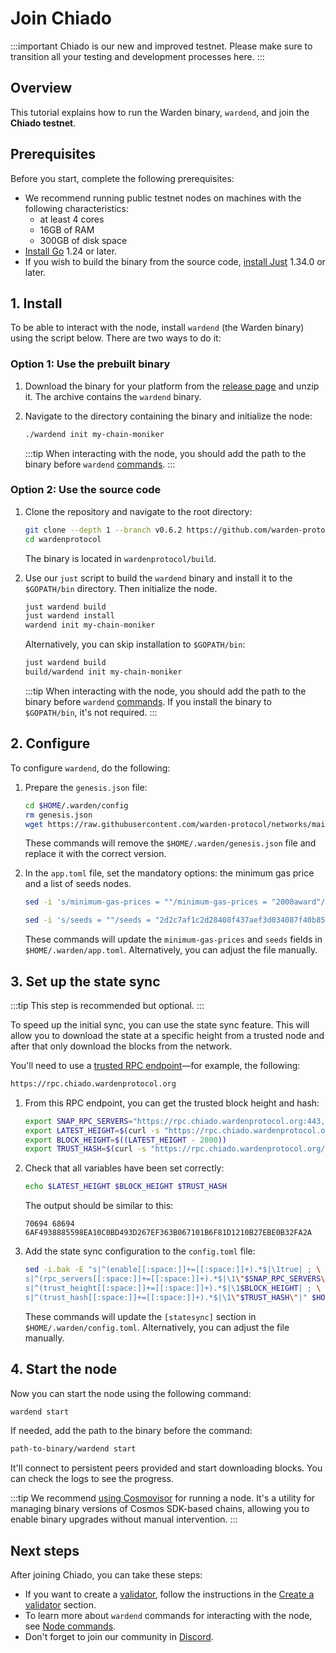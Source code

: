 ﻿---
sidebar_position: 2
---

# Join Chiado

:::important
Chiado is our new and improved testnet. Please make sure to transition all your testing and development processes here.
:::

## Overview

This tutorial explains how to run the Warden binary, `wardend`, and join the **Chiado testnet**.

## Prerequisites

Before you start, complete the following prerequisites:

- We recommend running public testnet nodes on machines with the following characteristics:
  - at least 4 cores
  - 16GB of RAM
  - 300GB of disk space
- [Install Go](https://go.dev/doc/install) 1.24 or later.
- If you wish to build the binary from the source code, [install Just](https://github.com/casey/just) 1.34.0 or later.

## 1. Install

To be able to interact with the node, install `wardend` (the Warden binary) using the script below. There are two ways to do it:

### Option 1: Use the prebuilt binary

1. Download the binary for your platform from the [release page](https://github.com/warden-protocol/wardenprotocol/releases/tag/v0.6.2) and unzip it. The archive contains the `wardend` binary.

2. Navigate to the directory containing the binary and initialize the node:

   ```bash
   ./wardend init my-chain-moniker
   ```

   :::tip
   When interacting with the node, you should add the path to the binary before `wardend` [commands](/operate-a-node/node-commands).
   :::

### Option 2: Use the source code

1. Clone the repository and navigate to the root directory:

   ```bash
   git clone --depth 1 --branch v0.6.2 https://github.com/warden-protocol/wardenprotocol
   cd wardenprotocol
   ```

   The binary is located in `wardenprotocol/build`.

2. Use our `just` script to build the `wardend` binary and install it to the `$GOPATH/bin` directory. Then initialize the node.

   ```bash
   just wardend build
   just wardend install
   wardend init my-chain-moniker
   ```

   Alternatively, you can skip installation to `$GOPATH/bin`:

   ```bash
   just wardend build
   build/wardend init my-chain-moniker
   ```

   :::tip
   When interacting with the node, you should add the path to the binary before `wardend` [commands](/operate-a-node/node-commands). If you install the binary to `$GOPATH/bin`, it's not required.
   :::

## 2. Configure

To configure `wardend`, do the following:

1. Prepare the `genesis.json` file:

   ```bash
   cd $HOME/.warden/config
   rm genesis.json
   wget https://raw.githubusercontent.com/warden-protocol/networks/main/testnets/chiado/genesis.json
   ```

   These commands will remove the `$HOME/.warden/genesis.json` file and replace it with the correct version.

2. In the `app.toml` file, set the mandatory options: the minimum gas price and a list of seeds nodes.

   ```bash
   sed -i 's/minimum-gas-prices = ""/minimum-gas-prices = "2000award"/' app.toml
   ```

   ```bash
   sed -i 's/seeds = ""/seeds = "2d2c7af1c2d28408f437aef3d034087f40b85401@52.51.132.79:26656"/' config.toml
   ```

   These commands will update the `minimum-gas-prices` and `seeds` fields in `$HOME/.warden/app.toml`. Alternatively, you can adjust the file manually.

## 3. Set up the state sync

:::tip
This step is recommended but optional.
:::

To speed up the initial sync, you can use the state sync feature. This will allow you to download the state at a specific height from a trusted node and after that only download the blocks from the network.

You'll need to use a [trusted RPC endpoint](https://github.com/warden-protocol/networks/blob/main/testnets/chiado/chain.json)—for example, the following:

```bash
https://rpc.chiado.wardenprotocol.org
```

1. From this RPC endpoint, you can get the trusted block height and hash:

   ```bash
   export SNAP_RPC_SERVERS="https://rpc.chiado.wardenprotocol.org:443,https://rpc.chiado.wardenprotocol.org:443"
   export LATEST_HEIGHT=$(curl -s "https://rpc.chiado.wardenprotocol.org/block" | jq -r .result.block.header.height)
   export BLOCK_HEIGHT=$((LATEST_HEIGHT - 2000))
   export TRUST_HASH=$(curl -s "https://rpc.chiado.wardenprotocol.org/block?height=$BLOCK_HEIGHT" | jq -r .result.block_id.hash)
   ```

2. Check that all variables have been set correctly:

   ```bash
   echo $LATEST_HEIGHT $BLOCK_HEIGHT $TRUST_HASH
   ```

   The output should be similar to this:

   ```
   70694 68694 6AF4938885598EA10C0BD493D267EF363B067101B6F81D1210B27EBE0B32FA2A
   ```

3. Add the state sync configuration to the `config.toml` file:

   ```bash
   sed -i.bak -E "s|^(enable[[:space:]]+=[[:space:]]+).*$|\1true| ; \
   s|^(rpc_servers[[:space:]]+=[[:space:]]+).*$|\1\"$SNAP_RPC_SERVERS\"| ; \
   s|^(trust_height[[:space:]]+=[[:space:]]+).*$|\1$BLOCK_HEIGHT| ; \
   s|^(trust_hash[[:space:]]+=[[:space:]]+).*$|\1\"$TRUST_HASH\"|" $HOME/.warden/config/config.toml
   ```

   These commands will update the `[statesync]` section in `$HOME/.warden/config.toml`. Alternatively, you can adjust the file manually.

## 4. Start the node

Now you can start the node using the following command:

```bash
wardend start
```

If needed, add the path to the binary before the command:

```bash
path-to-binary/wardend start
```

It'll connect to persistent peers provided and start downloading blocks. You can check the logs to see the progress.

:::tip
We recommend [using Cosmovisor](https://docs.cosmos.network/v0.45/run-node/cosmovisor.html) for running a node. It's a utility for managing binary versions of Cosmos SDK-based chains, allowing you to enable binary upgrades without manual intervention.
:::

## Next steps

After joining Chiado, you can take these steps:

- If you want to create a [validator](/learn/glossary#validator), follow the instructions in the [Create a validator](/operate-a-node/create-a-validator) section.
- To learn more about `wardend` commands for interacting with the node, see [Node commands](/operate-a-node/node-commands).
- Don't forget to join our community in [Discord](https://discord.com/invite/wardenprotocol).

